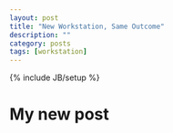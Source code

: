 ```yaml
---
layout: post
title: "New Workstation, Same Outcome"
description: ""
category: posts
tags: [workstation]
---
```

{% include JB/setup %}

# My new post
